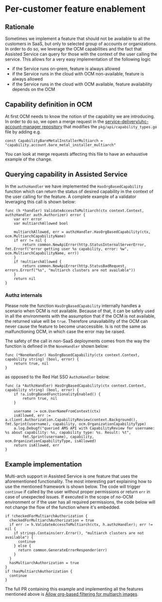 # Per-customer feature enablement

## Rationale

Sometimes we implement a feature that should not be available to all the customers in SaaS, but only to selected group of accounts or organizations. In order to do so, we leverage the OCM capabilities and the fact that Assisted Service can query for those with the context of the user calling the service. This allows for a very easy implementation of the following logic

* if the Service runs on-prem, feature is always allowed
* if the Service runs in the cloud with OCM non-available, feature is always allowed
* if the Service runs in the cloud with OCM available, feature availability depends on the OCM

## Capability definition in OCM

At first OCM needs to know the notion of the capability we are introducing. In order to do so, we open a merge request in the [service-delivery/uhc-account-manager repository](https://gitlab.cee.redhat.com/service/uhc-account-manager) that modifies the `pkg/api/capability_types.go` file by adding e.g.

```golang
const CapabilityBareMetalInstallerMultiarch = "capability.account.bare_metal_installer_multiarch"
```

You can look at merge requests affecting this file to have an exhaustive example of the change.

## Querying capability in Assisted Service

In the `authzHandler` we have implemented the `HasOrgBasedCapability` function which can return the status of desired capability in the context of the user calling for the feature. A complete example of a validator leveraging this call is shown below:

```golang
func (h *handler) ValidateAccessToMultiarch(ctx context.Context, authzHandler auth.Authorizer) error {
	var err error
	var multiarchAllowed bool

	multiarchAllowed, err = authzHandler.HasOrgBasedCapability(ctx, ocm.MultiarchCapabilityName)
	if err != nil {
		return common.NewApiError(http.StatusInternalServerError, fmt.Errorf("error getting user %s capability, error: %w", ocm.MultiarchCapabilityName, err))
	}
	if !multiarchAllowed {
		return common.NewApiError(http.StatusBadRequest, errors.Errorf("%s", "multiarch clusters are not available"))
	}
	return nil
}
```

### Authz internals

Please note the function `HasOrgBasedCapability` internally handles a scenario when OCM is not available. Because of that, it can be safely used in all the environments with the assumption that if the OCM is not available, the returned value will be `true`. Therefore unavailability of the OCM can never cause the feature to become unaccessible. Is is not the same as malfunctioning OCM, in which case the error may be raised.

The safety of the call in non-SaaS deployments comes from the way the function is defined in the `NoneHandler` shown below:

```golang
func (*NoneHandler) HasOrgBasedCapability(ctx context.Context, capability string) (bool, error) {
	return true, nil
}
```

as opposed to the Red Hat SSO `AuthzHandler` below:

```golang
func (a *AuthzHandler) HasOrgBasedCapability(ctx context.Context, capability string) (bool, error) {
	if !a.isOrgBasedFunctionalityEnabled() {
		return true, nil
	}

	username := ocm.UserNameFromContext(ctx)
	isAllowed, err := a.client.Authorization.CapabilityReview(context.Background(), fmt.Sprint(username), capability, ocm.OrganizationCapabilityType)
	a.log.Debugf("queried AMS API with CapabilityReview for username: %s about capability: %s, capability type: %s. Result: %t",
		fmt.Sprint(username), capability, ocm.OrganizationCapabilityType, isAllowed)
	return isAllowed, err
}
```

## Example implementation

Multi-arch support in Assisted Service is one feature that uses the aforementioned functionality. The most interesting part explaining how to use the mentioned framework is shown below. The code will trigger `continue` if called by the user without proper permissions or return `err` in case of unexpected issues. If executed in the scope of no-OCM environment or if the user has all required permissions, the code below will not change the flow of the function where it's embedded.

```golang
if !checkedForMultiarchAuthorization {
  checkedForMultiarchAuthorization = true
  if err := h.ValidateAccessToMultiarch(ctx, h.authzHandler); err != nil {
    if strings.Contains(err.Error(), "multiarch clusters are not available") {
      continue
    } else {
      return common.GenerateErrorResponder(err)
    }
  }
  hasMultiarchAuthorization = true
}
if !hasMultiarchAuthorization {
  continue
}
```

The full PR containing this example and implementing all the features mentioned above is [Allow org-based filtering for multiarch images](https://github.com/openshift/assisted-service/pull/4368).

